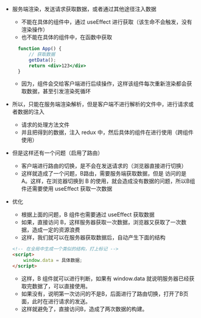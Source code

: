 - 服务端渲染，发送请求获取数据，或者通过其他途径注入数据
  - 不能在具体的组件中，通过 useEffect 进行获取（该生命不会触发，没有渲染操作）
  - 也不能在具体的组件中，在函数中获取
  ```jsx
    function App() {
        // 获取数据
        getData();
        return <div>123</div>
    }
  ```
  - 因为，组件会交给客户端进行后续操作，这样该组件每次重新渲染都会获取数据，甚至引发渲染死循环

- 所以，只能在服务端渲染解析，但是客户端不进行解析的文件中，进行请求或者数据的注入
  - 请求的处理方法文件
  - 并且把得到的数据，注入 redux 中，然后具体的组件在进行使用（跨组件使用）

- 但是这样还有一个问题（启用了路由）
  - 客户端进行路由的切换，是不会在发送请求的（浏览器直接进行切换）
  - 这样就造成了一个问题，B路由，需要服务端获取数据，但是 访问的是 A。这样，在浏览器切换到 B 的使用，就会造成没有数据的问题，所以B组件还需要使用 useEffect 获取一次数据

- 优化
  - 根据上面的问题，B 组件也需要通过 useEffect 获取数据
  - 如果，直接访问 B，这样服务器获取一次数据，浏览器又获取了一次数据，造成一定的资源浪费
  - 这样，我们就可以在服务器获取数据后，自动产生下面的结构
  ```html
  <!-- 在全局中生成一个类似的结构，打上标记 -->
  <script>
      window.data = 具体数据;
  </script>
  ```
  - 这样，B 组件就可以进行判断，如果有 window.data 就说明服务器已经获取完数据了，可以直接使用。
  - 如果没有，说明第一次访问的不是B，后面进行了路由切换，打开了B页面，此时在进行请求的发送。
  - 这样就避免了，直接访问B，造成了两次数据的构建。
